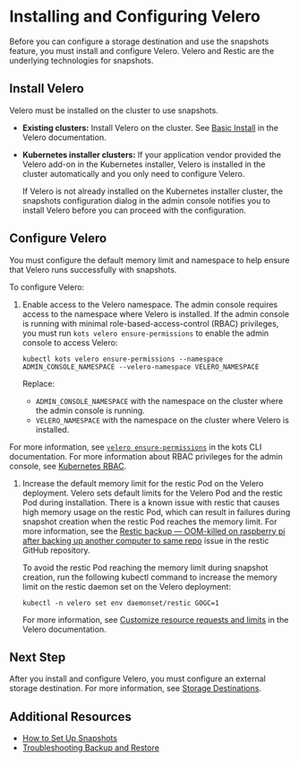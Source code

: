 # Installing and Configuring Velero

Before you can configure a storage destination and use the snapshots feature, you must install and configure Velero. Velero and Restic are the underlying technologies for snapshots.

## Install Velero

Velero must be installed on the cluster to use snapshots.

  * **Existing clusters:** Install Velero on the cluster. See [Basic Install](https://velero.io/docs/v1.9/basic-install/) in the Velero documentation.
  * **Kubernetes installer clusters:** If your application vendor provided the Velero add-on in the Kubernetes installer, Velero is installed in the cluster automatically and you only need to configure Velero.

    If Velero is not already installed on the Kubernetes installer cluster, the snapshots configuration dialog in the admin console notifies you to install Velero before you can proceed with the configuration.


## Configure Velero

You must configure the default memory limit and namespace to help ensure that Velero runs successfully with snapshots.

To configure Velero:

1. Enable access to the Velero namespace. The admin console requires access to the namespace where Velero is installed. If the admin console is running with minimal role-based-access-control (RBAC) privileges, you must run `kots velero ensure-permissions` to enable the admin console to access Velero:

   ```
   kubectl kots velero ensure-permissions --namespace ADMIN_CONSOLE_NAMESPACE --velero-namespace VELERO_NAMESPACE
   ```
   Replace:
   * `ADMIN_CONSOLE_NAMESPACE` with the namespace on the cluster where the admin console is running.
   * `VELERO_NAMESPACE` with the namespace on the cluster where Velero is installed.

  For more information, see [`velero ensure-permissions`](/reference/kots-cli-velero-ensure-permissions/) in the kots CLI documentation. For more information about RBAC privileges for the admin console, see [Kubernetes RBAC](../vendor/packaging-rbac).

1. Increase the default memory limit for the restic Pod on the Velero deployment. Velero sets default limits for the Velero Pod and the restic Pod during installation. There is a known issue with restic that causes high memory usage on the restic Pod, which can result in failures during snapshot creation when the restic Pod reaches the memory limit. For more information, see the [Restic backup — OOM-killed on raspberry pi after backing up another computer to same repo](https://github.com/restic/restic/issues/1988) issue in the restic GitHub repository.

   To avoid the restic Pod reaching the memory limit during snapshot creation, run the following kubectl command to increase the memory limit on the restic daemon set on the Velero deployment:

   ```
   kubectl -n velero set env daemonset/restic GOGC=1
   ```

   For more information, see [Customize resource requests and limits](https://velero.io/docs/main/customize-installation/#customize-resource-requests-and-limits) in the Velero documentation.

## Next Step

After you install and configure Velero, you must configure an external storage destination. For more information, see [Storage Destinations](snapshots-storage-destinations).

## Additional Resources

* [How to Set Up Snapshots](snapshots-understanding)
* [Troubleshooting Backup and Restore](snapshots-troubleshooting-backup-restore)
